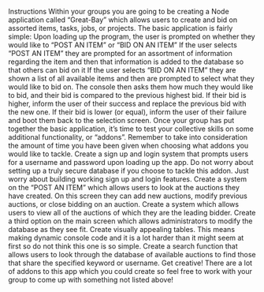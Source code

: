 Instructions Within your groups you are going to be creating a Node application called “Great-Bay” which allows 
users to create and bid on assorted items, tasks, jobs, or projects. The basic application is fairly simple: 
Upon loading up the program, the user is prompted on whether they would like to “POST AN ITEM” or “BID ON AN 
ITEM” If the user selects “POST AN ITEM” they are prompted for an assortment of information regarding the item 
and then that information is added to the database so that others can bid on it If the user selects “BID ON AN 
ITEM” they are shown a list of all available items and then are prompted to select what they would like to bid 
on. The console then asks them how much they would like to bid, and their bid is compared to the previous 
highest bid. If their bid is higher, inform the user of their success and replace the previous bid with the new 
one. If their bid is lower (or equal), inform the user of their failure and boot them back to the selection 
screen. Once your group has put together the basic application, it’s time to test your collective skills on some 
additional functionality, or “addons”. Remember to take into consideration the amount of time you have been 
given when choosing what addons you would like to tackle. Create a sign up and login system that prompts users 
for a username and password upon loading up the app. Do not worry about setting up a truly secure database if 
you choose to tackle this addon. Just worry about building working sign up and login features. Create a system 
on the “POST AN ITEM” which allows users to look at the auctions they have created. On this screen they can add 
new auctions, modify previous auctions, or close bidding on an auction. Create a system which allows users to 
view all of the auctions of which they are the leading bidder. Create a third option on the main screen which 
allows administrators to modify the database as they see fit. Create visually appealing tables. This means 
making dynamic console code and it is a lot harder than it might seem at first so do not think this one is so 
simple. Create a search function that allows users to look through the database of available auctions to find 
those that share the specified keyword or username.
Get creative! There are a lot of addons to this app which you could create so feel free to work with your group 
to come up with something not listed above!

